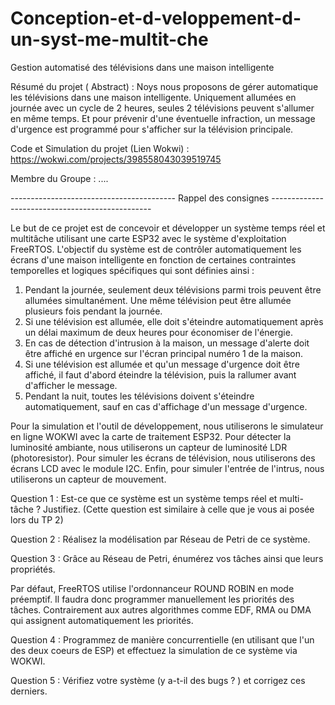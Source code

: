 # Conception-et-d-veloppement-d-un-syst-me-multit-che
Gestion automatisé des télévisions dans une maison intelligente 

Résumé du projet ( Abstract) : Noys nous proposons de gérer automatique les télévisions dans une maison intelligente. Uniquement allumées en journée avec un cycle de 2 heures, seules 2 télévisions peuvent s'allumer en même temps. Et pour prévenir d'une éventuelle infraction, un message d'urgence est programmé pour s'afficher sur la télévision principale.

Code et Simulation du projet (Lien Wokwi) : https://wokwi.com/projects/398558043039519745


Membre du Groupe : ....


----------------------------------------- Rappel des consignes ------------------------------------------------

Le but de ce projet est de concevoir et développer un système temps réel et multitâche utilisant une carte ESP32 avec le système d'exploitation FreeRTOS. L'objectif du système est de contrôler automatiquement les écrans d'une maison intelligente en fonction de certaines contraintes temporelles et logiques spécifiques qui sont définies ainsi :

1. Pendant la journée, seulement deux télévisions parmi trois peuvent être allumées simultanément. Une même télévision peut être allumée plusieurs fois pendant la journée.
2. Si une télévision est allumée, elle doit s'éteindre automatiquement après un délai maximum de deux heures pour économiser de l'énergie.
3. En cas de détection d'intrusion à la maison, un message d'alerte doit être affiché en urgence sur l'écran principal numéro 1 de la maison.
4. Si une télévision est allumée et qu'un message d'urgence doit être affiché, il faut d'abord éteindre la télévision, puis la rallumer avant d'afficher le message.
5. Pendant la nuit, toutes les télévisions doivent s'éteindre automatiquement, sauf en cas d'affichage d'un message d'urgence.

Pour la simulation et l'outil de développement, nous utiliserons le simulateur en ligne WOKWI avec la carte de traitement ESP32. Pour détecter la luminosité ambiante, nous utiliserons un capteur de luminosité LDR (photoresistor). Pour simuler les écrans de télévision, nous utiliserons des écrans LCD avec le module I2C. Enfin, pour simuler l'entrée de l'intrus, nous utiliserons un capteur de mouvement.


Question 1 : Est-ce que ce système est un système temps réel et multi-tâche ? Justifiez. (Cette question est similaire à celle que je vous ai posée lors du TP 2)

Question 2 : Réalisez la modélisation par Réseau de Petri de ce système.

Question 3 : Grâce au Réseau de Petri, énumérez vos tâches ainsi que leurs propriétés.

Par défaut, FreeRTOS utilise l'ordonnanceur ROUND ROBIN en mode préemptif. Il faudra donc programmer manuellement les priorités des tâches. Contrairement aux autres algorithmes comme EDF, RMA ou DMA qui assignent automatiquement les priorités.

Question 4 : Programmez de manière concurrentielle (en utilisant que l'un des deux coeurs de ESP) et effectuez la simulation de ce système via WOKWI.

Question 5 : Vérifiez votre système (y a-t-il des bugs ? ) et corrigez ces derniers.
